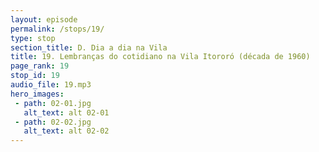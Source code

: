 ```yaml
---
layout: episode
permalink: /stops/19/
type: stop
section_title: D. Dia a dia na Vila
title: 19. Lembranças do cotidiano na Vila Itororó (década de 1960)
page_rank: 19
stop_id: 19
audio_file: 19.mp3
hero_images:
 - path: 02-01.jpg
   alt_text: alt 02-01
 - path: 02-02.jpg
   alt_text: alt 02-02
---
```

